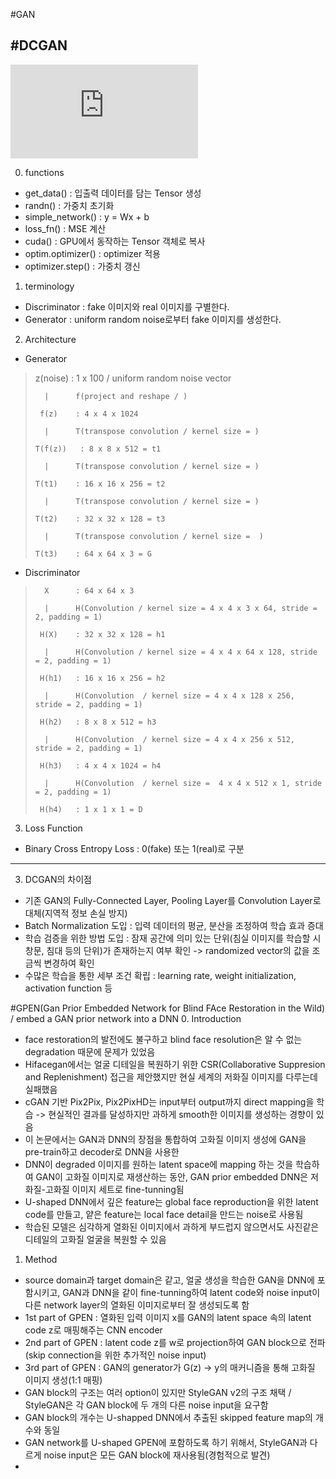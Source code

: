 #GAN

#DCGAN
---
![링크](https://arxiv.org/pdf/1511.06434.pdf)

0. functions
 - get_data() : 입출력 데이터를 담는 Tensor 생성
 - randn() : 가중치 초기화
 - simple_network() : y = Wx + b
 - loss_fn() : MSE 계산
 - cuda() : GPU에서 동작하는 Tensor 객체로 복사
 - optim.optimizer() : optimizer 적용
 - optimizer.step() : 가중치 갱신

1. terminology
 - Discriminator : fake 이미지와 real 이미지를 구별한다.
 - Generator : uniform random noise로부터 fake 이미지를 생성한다.

2. Architecture
 - Generator<br/>
 >   z(noise)   : 1 x 100 / uniform random noise vector
 >
 >       |      f(project and reshape / )
 >
 >      f(z)    : 4 x 4 x 1024
 >
 >       |      T(transpose convolution / kernel size = )   
 >
 >     T(f(z))   : 8 x 8 x 512 = t1
 >
 >       |      T(transpose convolution / kernel size = )
 >
 >     T(t1)    : 16 x 16 x 256 = t2
 >
 >       |      T(transpose convolution / kernel size = )
 >
 >     T(t2)    : 32 x 32 x 128 = t3
 >
 >       |      T(transpose convolution / kernel size =  )
 >
 >     T(t3)    : 64 x 64 x 3 = G

 - Discriminator<br/>
 >       X      : 64 x 64 x 3 
 >
 >       |      H(Convolution / kernel size = 4 x 4 x 3 x 64, stride = 2, padding = 1)
 >
 >      H(X)    : 32 x 32 x 128 = h1
 >
 >       |      H(Convolution / kernel size = 4 x 4 x 64 x 128, stride = 2, padding = 1)
 >
 >      H(h1)   : 16 x 16 x 256 = h2
 >
 >       |      H(Convolution  / kernel size = 4 x 4 x 128 x 256, stride = 2, padding = 1)
 >
 >      H(h2)   : 8 x 8 x 512 = h3
 >
 >       |      H(Convolution  / kernel size = 4 x 4 x 256 x 512, stride = 2, padding = 1)
 >
 >      H(h3)   : 4 x 4 x 1024 = h4
 >
 >       |      H(Convolution  / kernel size =  4 x 4 x 512 x 1, stride = 2, padding = 1)
 >
 >      H(h4)   : 1 x 1 x 1 = D  

 3. Loss Function
  - Binary Cross Entropy Loss : 0(fake) 또는 1(real)로 구분

---
3. DCGAN의 차이점
 - 기존 GAN의 Fully-Connected Layer, Pooling Layer를 Convolution Layer로 대체(지역적 정보 손실 방지)
 - Batch Normalization 도입 : 입력 데이터의 평균, 분산을 조정하여 학습 효과 증대
 - 학습 검증을 위한 방법 도입 : 잠재 공간에 의미 있는 단위(침실 이미지를 학습할 시 창문, 침대 등의 단위)가 존재하는지 여부 확인 -> randomized vector의 값을 조금씩 변경하여 확인
 - 수많은 학습을 통한 세부 조건 확립 : learning rate, weight initialization, activation function 등
 
 
 #GPEN(Gan Prior Embedded Network for Blind FAce Restoration in the Wild) / embed a GAN prior network into a DNN
 0. Introduction
  - face restoration의 발전에도 불구하고 blind face resolution은 알 수 없는 degradation 때문에 문제가 있었음
  - Hifacegan에서는 얼굴 디테일을 복원하기 위한 CSR(Collaborative Suppresion and Replenishment) 접근을 제안했지만 현실 세계의 저화질 이미지를 다루는데 실패했음
  - cGAN 기반 Pix2Pix, Pix2PixHD는 input부터 output까지 direct mapping을 학습 -> 현실적인 결과를 달성하지만 과하게 smooth한 이미지를 생성하는 경향이 있음
  - 이 논문에서는 GAN과 DNN의 장점을 통합하여 고화질 이미지 생성에 GAN을 pre-train하고 decoder로 DNN을 사용한
  - DNN이 degraded 이미지를 원하는 latent space에 mapping 하는 것을 학습하여 GAN이 고화질 이미지로 재생산하는 동안, GAN prior embedded DNN은 저화질-고화질 이미지 세트로 fine-tunning됨
  - U-shaped DNN에서 깊은 feature는 global face reproduction을 위한 latent code를 만들고, 얕은 feature는 local face detail을 만드는 noise로 사용됨
  - 학습된 모델은 심각하게 열화된 이미지에서  과하게 부드럽지 않으면서도 사진같은 디테일의 고화질 얼굴을 복원할 수 있음

1. Method
 - source domain과 target domain은 같고, 얼굴 생성을 학습한 GAN을 DNN에 포함시키고, GAN과 DNN을 같이 fine-tunning하여 latent code와 noise input이 다른 network layer의 열화된 이미지로부터 잘 생성되도록 함
 - 1st part of GPEN : 열화된 입력 이미지 x를 GAN의 latent space 속의 latent code z로 매핑해주는 CNN encoder
 - 2nd part of GPEN : latent code z를 w로 projection하여 GAN block으로 전파(skip connection을 위한 추가적인 noise input)
 - 3rd part of GPEN : GAN의 generator가 G(z) -> y의 매커니즘을 통해 고화질 이미지 생성(1:1 매핑)
 - GAN block의 구조는 여러 option이 있지만 StyleGAN v2의 구조 채택 / StyleGAN은 각 GAN block에 두 개의 다른 noise input을 요구함
 - GAN block의 개수는 U-shapped DNN에서 추출된 skipped feature map의 개수와 동일
 - GAN network를 U-shaped GPEN에 포함하도록 하기 위해서, StyleGAN과 다르게 noise input은 모든 GAN block에 재사용됨(경험적으로 발견)
 - 
  
